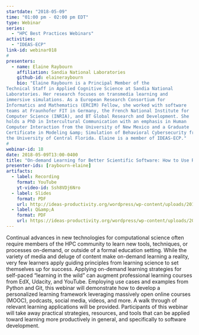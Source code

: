 ```yaml
---
startdate: "2018-05-09"
time: "01:00 pm - 02:00 pm EDT"
type: Webinar
series:
  - "HPC Best Practices Webinars"
activities:
  - "IDEAS-ECP"
link-id: webinar018
#
presenters:
  - name: Elaine Raybourn
    affiliation: Sandia National Laboratories
    github-id: elaineraybourn
    bio: "Elaine Raybourn is a Principal Member of the
Technical Staff in Applied Cognitive Science at Sandia National
Laboratories. Her research focuses on transmedia learning and
immersive simulations. As a European Research Consortium for
Informatics and Mathematics (ERCIM) Fellow, she worked with software
teams at Fraunhofer FIT in Germany, the French National Institute for
Computer Science (INRIA), and BT Global Research and Development. She
holds a PhD in Intercultural Communication with an emphasis in Human
Computer Interaction from the University of New Mexico and a Graduate
Certificate in Modeling &amp; Simulation of Behavioral Cybersecurity from
the University of Central Florida. Elaine is a member of IDEAS-ECP."
#
webinar-id: 18
date: 2018-05-09T13:00-0400
title: "On-demand Learning for Better Scientific Software: How to Use Resources &amp; Technology to Optimize your Productivity"
presenter-ids: [raybourn-elaine]
artifacts:
  - label: Recording
    format: YouTube
    yt-video-id: Ssh8VDj6Nro
  - label: Slides
    format: PDF
    url: http://ideas-productivity.org/wordpress/wp-content/uploads/2018/05/webinar018-slides.pdf
  - label: Q&amp;A
    format: PDF
    url: https://ideas-productivity.org/wordpress/wp-content/uploads/2018/05/webinar018-qa.pdf
---
```

Continual advances in new technologies for computational science often
require members of the HPC community to learn new tools, techniques,
or processes on-demand, or outside of a formal education
setting. While the variety of media and deluge of content make
on-demand learning a reality, very few learners apply guiding
principles from learning science to set themselves up for
success. Applying on-demand learning strategies for self-paced
“learning in the wild” can augment professional learning courses from
EdX, Udacity, and YouTube. Employing use cases and examples from
Python and Git, this webinar will demonstrate how to develop a
personalized learning framework leveraging massively open online
courses (MOOC), podcasts, social media, videos, and more. A walk
through of relevant learning applications will be
provided. Participants of this webinar will take away practical
strategies, resources, and tools that can be applied toward learning
more productively in general, and specifically to software
development.
